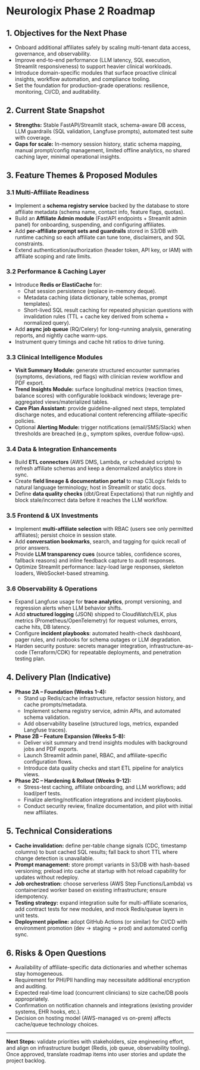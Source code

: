 # Neurologix Phase 2 Roadmap

## 1. Objectives for the Next Phase
- Onboard additional affiliates safely by scaling multi-tenant data access, governance, and observability.
- Improve end-to-end performance (LLM latency, SQL execution, Streamlit responsiveness) to support heavier clinical workloads.
- Introduce domain-specific modules that surface proactive clinical insights, workflow automation, and compliance tooling.
- Set the foundation for production-grade operations: resilience, monitoring, CI/CD, and auditability.

## 2. Current State Snapshot
- **Strengths:** Stable FastAPI/Streamlit stack, schema-aware DB access, LLM guardrails (SQL validation, Langfuse prompts), automated test suite with coverage.
- **Gaps for scale:** In-memory session history, static schema mapping, manual prompt/config management, limited offline analytics, no shared caching layer, minimal operational insights.

## 3. Feature Themes & Proposed Modules

### 3.1 Multi-Affiliate Readiness
- Implement a **schema registry service** backed by the database to store affiliate metadata (schema name, contact info, feature flags, quotas).
- Build an **Affiliate Admin module** (FastAPI endpoints + Streamlit admin panel) for onboarding, suspending, and configuring affiliates.
- Add **per-affiliate prompt sets and guardrails** stored in S3/DB with runtime caching so each affiliate can tune tone, disclaimers, and SQL constraints.
- Extend authentication/authorization (header token, API key, or IAM) with affiliate scoping and rate limits.

### 3.2 Performance & Caching Layer
- Introduce **Redis or ElastiCache** for:
  - Chat session persistence (replace in-memory deque).
  - Metadata caching (data dictionary, table schemas, prompt templates).
  - Short-lived SQL result caching for repeated physician questions with invalidation rules (TTL + cache key derived from schema + normalized query).
- Add **async job queue** (RQ/Celery) for long-running analysis, generating reports, and nightly cache warm-ups.
- Instrument query timings and cache hit ratios to drive tuning.

### 3.3 Clinical Intelligence Modules
- **Visit Summary Module:** generate structured encounter summaries (symptoms, deviations, red flags) with clinician review workflow and PDF export.
- **Trend Insights Module:** surface longitudinal metrics (reaction times, balance scores) with configurable lookback windows; leverage pre-aggregated views/materialized tables.
- **Care Plan Assistant:** provide guideline-aligned next steps, templated discharge notes, and educational content referencing affiliate-specific policies.
- Optional **Alerting Module:** trigger notifications (email/SMS/Slack) when thresholds are breached (e.g., symptom spikes, overdue follow-ups).

### 3.4 Data & Integration Enhancements
- Build **ETL connectors** (AWS DMS, Lambda, or scheduled scripts) to refresh affiliate schemas and keep a denormalized analytics store in sync.
- Create **field lineage & documentation portal** to map C3Logix fields to natural language terminology; host in Streamlit or static docs.
- Define **data quality checks** (dbt/Great Expectations) that run nightly and block stale/incorrect data before it reaches the LLM workflow.

### 3.5 Frontend & UX Investments
- Implement **multi-affiliate selection** with RBAC (users see only permitted affiliates); persist choice in session state.
- Add **conversation bookmarks**, search, and tagging for quick recall of prior answers.
- Provide **LLM transparency cues** (source tables, confidence scores, fallback reasons) and inline feedback capture to audit responses.
- Optimize Streamlit performance: lazy-load large responses, skeleton loaders, WebSocket-based streaming.

### 3.6 Observability & Operations
- Expand Langfuse usage for **trace analytics**, prompt versioning, and regression alerts when LLM behavior shifts.
- Add **structured logging** (JSON) shipped to CloudWatch/ELK, plus metrics (Prometheus/OpenTelemetry) for request volumes, errors, cache hits, DB latency.
- Configure **incident playbooks**: automated health-check dashboard, pager rules, and runbooks for schema outages or LLM degradation.
- Harden security posture: secrets manager integration, infrastructure-as-code (Terraform/CDK) for repeatable deployments, and penetration testing plan.

## 4. Delivery Plan (Indicative)
- **Phase 2A – Foundation (Weeks 1-4):**
  - Stand up Redis/cache infrastructure, refactor session history, and cache prompts/metadata.
  - Implement schema registry service, admin APIs, and automated schema validation.
  - Add observability baseline (structured logs, metrics, expanded Langfuse traces).
- **Phase 2B – Feature Expansion (Weeks 5-8):**
  - Deliver visit summary and trend insights modules with background jobs and PDF exports.
  - Launch Streamlit admin panel, RBAC, and affiliate-specific configuration flows.
  - Introduce data quality checks and start ETL pipeline for analytics views.
- **Phase 2C – Hardening & Rollout (Weeks 9-12):**
  - Stress-test caching, affiliate onboarding, and LLM workflows; add load/perf tests.
  - Finalize alerting/notification integrations and incident playbooks.
  - Conduct security review, finalize documentation, and pilot with initial new affiliates.

## 5. Technical Considerations
- **Cache invalidation:** define per-table change signals (CDC, timestamp columns) to bust cached SQL results; fall back to short TTL where change detection is unavailable.
- **Prompt management:** store prompt variants in S3/DB with hash-based versioning; preload into cache at startup with hot reload capability for updates without redeploy.
- **Job orchestration:** choose serverless (AWS Step Functions/Lambda) vs containerized worker based on existing infrastructure; ensure idempotency.
- **Testing strategy:** expand integration suite for multi-affiliate scenarios, add contract tests for new modules, and mock Redis/queue layers in unit tests.
- **Deployment pipeline:** adopt GitHub Actions (or similar) for CI/CD with environment promotion (dev → staging → prod) and automated config sync.

## 6. Risks & Open Questions
- Availability of affiliate-specific data dictionaries and whether schemas stay homogeneous.
- Requirement for PHI/PII handling may necessitate additional encryption and auditing.
- Expected real-time load (concurrent clinicians) to size cache/DB pools appropriately.
- Confirmation on notification channels and integrations (existing provider systems, EHR hooks, etc.).
- Decision on hosting model (AWS-managed vs on-prem) affects cache/queue technology choices.

---
**Next Steps:** validate priorities with stakeholders, size engineering effort, and align on infrastructure budget (Redis, job queue, observability tooling). Once approved, translate roadmap items into user stories and update the project backlog.
